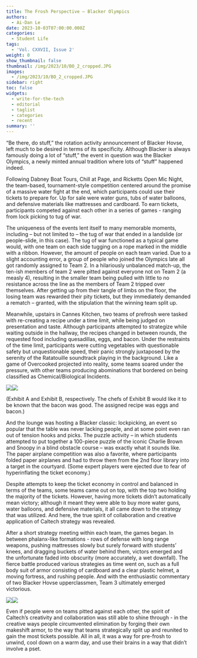 ```yaml
---
title: The Frosh Perspective – Blacker Olympics
authors:
  - Ai-Dan Le
date: 2023-10-03T07:00:00.000Z
categories:
  - Student Life
tags:
  - 'Vol. CXXVII, Issue 2'
weight: 0
show_thumbnail: false
thumbnail: /img/2023/10/BO_2_cropped.JPG
images:
  - /img/2023/10/BO_2_cropped.JPG
sidebar: right
toc: false
widgets:
  - write-for-the-tech
  - editorial
  - taglist
  - categories
  - recent
summary: ''
---
```


“Be there, do stuff,” the rotation activity announcement of Blacker Hovse, left much to be desired in terms of its specificity. Although Blacker is always famously doing a lot of “stuff,” the event in question was the Blacker Olympics, a newly minted annual tradition where lots of “stuff” happened indeed. 

&#x9;Following Dabney Boat Tours, Chill at Page, and Ricketts Open Mic Night, the team-based, tournament-style competition centered around the promise of a massive water fight at the end, which participants could use their tickets to prepare for. Up for sale were water guns, tubs of water balloons, and defensive materials like mattresses and cardboard. To earn tickets, participants competed against each other in a series of games - ranging from lock picking to tug of war.

&#x9;The uniqueness of the events lent itself to many memorable moments, including – but not limited to – the tug of war that ended in a landslide (or people-slide, in this case). The tug of war functioned as a typical game would, with one team on each side tugging on a rope marked in the middle with a ribbon. However, the amount of people on each team varied. Due to a slight accounting error, a group of people who joined the Olympics late all got randomly assigned to Team 2. In a hilariously unbalanced match-up, the ten-ish members of team 2 were pitted against everyone not on Team 2 (a measly 4), resulting in the smaller team being pulled with little to no resistance across the line as the members of Team 2 tripped over themselves. After getting up from their tangle of limbs on the floor, the losing team was rewarded their pity tickets, but they immediately demanded a rematch – granted, with the stipulation that the winning team split up.

&#x9;Meanwhile, upstairs in Cannes Kitchen, two teams of prefrosh were tasked with re-creating a recipe under a time limit, while being judged on presentation and taste. Although participants attempted to strategize while waiting outside in the hallway, the recipes changed in between rounds, the requested food including quesadillas, eggs, and bacon. Under the restraints of the time limit, participants were cutting vegetables with questionable safety but unquestionable speed, their panic strongly juxtaposed by the serenity of the Ratatouille soundtrack playing in the background. Like a game of Overcooked projected into reality, some teams soared under the pressure, with other teams producing abominations that bordered on being classified as Chemical/Biological Incidents.

![](/img/2023/10/exhibita.png)![](/img/2023/10/exhibitb.png)

(Exhibit A and Exhibit B, respectively. The chefs of Exhibit B would like it to be known that the bacon was good. The assigned recipe was eggs and bacon.)

&#x9;And the lounge was hosting a Blacker classic: lockpicking, an event so popular that the table was never lacking people, and at some point even ran out of tension hooks and picks. The puzzle activity – in which students attempted to put together a 100-piece puzzle of the iconic Charlie Brown and Snoopy in a blind obstacle course – was exactly what it sounds like. The paper airplane competition was also a favorite, where participants folded paper airplanes and had to throw them from the 2nd floor library into a target in the courtyard. (Some expert players were ejected due to fear of hyperinflating the ticket economy.)

&#x9;Despite attempts to keep the ticket economy in control and balanced in terms of the teams, some teams came out on top, with the top two holding the majority of the tickets. However, having more tickets didn’t automatically mean victory; although it meant they were able to buy more water guns, water balloons, and defensive materials, it all came down to the strategy that was utilized. And here, the true spirit of collaboration and creative application of Caltech strategy was revealed. 

After a short strategy meeting within each team, the games began. In between phalanx-like formations - rows of defense with long range weapons, pushing mattresses slowly but surely forward with students’ knees, and dragging buckets of water behind them, victors emerged and the unfortunate faded into obscurity (more accurately, a wet downfall). The fierce battle produced various strategies as time went on, such as a full body suit of armor consisting of cardboard and a clear plastic helmet, a moving fortress, and rushing people. And with the enthusiastic commentary of two Blacker Hovse upperclassmen, Team 3 ultimately emerged victorious.

![](/img/2023/10/BO_2_cropped.JPG)![](/img/2023/10/BO_juggernaut.JPG)

&#x9;Even if people were on teams pitted against each other, the spirit of Caltech’s creativity and collaboration was still able to shine through - in the creative ways people circumvented elimination by forging their own makeshift armor, to the way that teams strategically split up and reunited to gain the most tickets possible. All in all, it was a way for pre-frosh to unwind, cool down on a warm day, and use their brains in a way that didn’t involve a pset.

